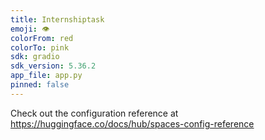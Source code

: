 ```yaml
---
title: Internshiptask
emoji: 👁
colorFrom: red
colorTo: pink
sdk: gradio
sdk_version: 5.36.2
app_file: app.py
pinned: false
---
```


Check out the configuration reference at https://huggingface.co/docs/hub/spaces-config-reference
